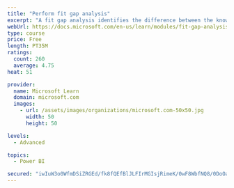 ```yaml
---
title: "Perform fit gap analysis"
excerpt: "A fit gap analysis identifies the difference between the known requirements and the proposed or current solution. This module covers performing a fit gap analysis."
webUrl: https://docs.microsoft.com/en-us/learn/modules/fit-gap-analysis/
type: course
price: Free
length: PT35M
ratings:
  count: 260
  average: 4.75
heat: 51

provider:
  name: Microsoft Learn
  domain: microsoft.com
  images:
    - url: /assets/images/organizations/microsoft.com-50x50.jpg
      width: 50
      height: 50

levels:
  - Advanced

topics:
  - Power BI

secured: "iwIuW3o0WfmDSiZRGEd/fk8fQEfBlJLFIrMGIsjRimeK/0wF8WbfNQ8/0DoOahHRc0pokzgV8RYd0qJa+1tN+QD/fzG4qujUBfG1u2uiiYYaWurf0ckxCOui7UFwLZQ5UxRIcd7Xqo6q0CDuv3ZrUzKiTPh2EVZqPrZ+29a5U2dkxy4begiYVh8Z1zxTu9NdgT+E7ZHtOrfHOBiGhnw+YlP1O1NZ5SdlSXbheyLFAI7SnsquhKmGnWOyqj3qybETjOC+QF/uHEoi2nc/l1NjarLiEHaAyDes4GGi5GPfgUvESsTvq2kztst6I5RDM4AoifuZ9xcJStcoLWfMjp0RpY7hRzOttE2sAbuLV5X2TXWPC4XeIlCu7XwcyuJDRJQtb1JEpd7U03rtFPf+Ch9u4g==;Co1b9vlUtJFm/n+SyU5E3Q=="
---
```


